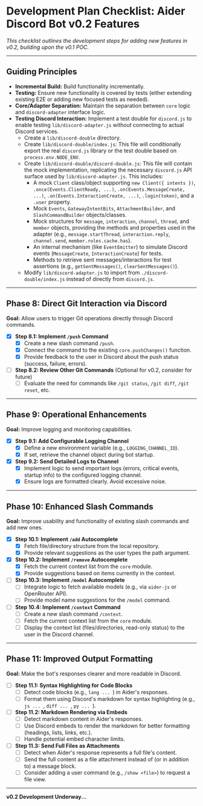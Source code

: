 # Development Plan Checklist: Aider Discord Bot v0.2 Features

*This checklist outlines the development steps for adding new features in v0.2, building upon the v0.1 POC.*

---

## Guiding Principles

*   **Incremental Build:** Build functionality incrementally.
*   **Testing:** Ensure new functionality is covered by tests (either extending existing E2E or adding new focused tests as needed).
*   **Core/Adapter Separation:** Maintain the separation between `core` logic and `discord-adapter` interface logic.
*   **Testing Discord Interaction:** Implement a test double for `discord.js` to enable testing `lib/discord-adapter.js` without connecting to actual Discord services.
    *   Create a `lib/discord-double` directory.
    *   Create `lib/discord-double/index.js`: This file will conditionally export the real `discord.js` library or the test double based on `process.env.NODE_ENV`.
    *   Create `lib/discord-double/discord-double.js`: This file will contain the mock implementation, replicating the necessary `discord.js` API surface used by `lib/discord-adapter.js`. This includes:
        *   A mock `Client` class/object supporting `new Client({ intents })`, `.once(Events.ClientReady, ...)`, `.on(Events.MessageCreate, ...)`, `.on(Events.InteractionCreate, ...)`, `.login(token)`, and a `.user` property.
        *   Mock `Events`, `GatewayIntentBits`, `AttachmentBuilder`, and `SlashCommandBuilder` objects/classes.
        *   Mock structures for `message`, `interaction`, `channel`, `thread`, and `member` objects, providing the methods and properties used in the adapter (e.g., `message.startThread`, `interaction.reply`, `channel.send`, `member.roles.cache.has`).
        *   An internal mechanism (like `EventEmitter`) to simulate Discord events (`MessageCreate`, `InteractionCreate`) for tests.
        *   Methods to retrieve sent messages/interactions for test assertions (e.g., `getSentMessages()`, `clearSentMessages()`).
    *   Modify `lib/discord-adapter.js` to import from `./discord-double/index.js` instead of directly from `discord.js`.

---

## Phase 8: Direct Git Interaction via Discord

**Goal:** Allow users to trigger Git operations directly through Discord commands.

*   [x] **Step 8.1: Implement `/push` Command**
    *   [x] Create a new slash command `/push`.
    *   [x] Connect the command to the existing `core.pushChanges()` function.
    *   [x] Provide feedback to the user in Discord about the push status (success, failure, errors).
*   [ ] **Step 8.2: Review Other Git Commands** (Optional for v0.2, consider for future)
    *   [ ] Evaluate the need for commands like `/git status`, `/git diff`, `/git reset`, etc.

---

## Phase 9: Operational Enhancements

**Goal:** Improve logging and monitoring capabilities.

*   [x] **Step 9.1: Add Configurable Logging Channel**
    *   [x] Define a new environment variable (e.g., `LOGGING_CHANNEL_ID`).
    *   [x] If set, retrieve the channel object during bot startup.
*   [x] **Step 9.2: Send Detailed Logs to Channel**
    *   [x] Implement logic to send important logs (errors, critical events, startup info) to the configured logging channel.
    *   [x] Ensure logs are formatted clearly. Avoid excessive noise.

---

## Phase 10: Enhanced Slash Commands

**Goal:** Improve usability and functionality of existing slash commands and add new ones.

*   [x] **Step 10.1: Implement `/add` Autocomplete**
    *   [x] Fetch file/directory structure from the local repository.
    *   [x] Provide relevant suggestions as the user types the path argument.
*   [x] **Step 10.2: Implement `/remove` Autocomplete**
    *   [x] Fetch the current context list from the `core` module.
    *   [x] Provide suggestions based on items currently in the context.
*   [ ] **Step 10.3: Implement `/model` Autocomplete**
    *   [ ] Integrate logic to fetch available models (e.g., via `aider-js` or OpenRouter API).
    *   [ ] Provide model name suggestions for the `/model` command.
*   [ ] **Step 10.4: Implement `/context` Command**
    *   [ ] Create a new slash command `/context`.
    *   [ ] Fetch the current context list from the `core` module.
    *   [ ] Display the context list (files/directories, read-only status) to the user in the Discord channel.

---

## Phase 11: Improved Output Formatting

**Goal:** Make the bot's responses clearer and more readable in Discord.

*   [ ] **Step 11.1: Syntax Highlighting for Code Blocks**
    *   [ ] Detect code blocks (e.g., ```lang ... ```) in Aider's responses.
    *   [ ] Format them using Discord's markdown for syntax highlighting (e.g., ```js ... ```, ```diff ... ```, ```py ... ```).
*   [ ] **Step 11.2: Markdown Rendering via Embeds**
    *   [ ] Detect markdown content in Aider's responses.
    *   [ ] Use Discord embeds to render the markdown for better formatting (headings, lists, links, etc.).
    *   [ ] Handle potential embed character limits.
*   [ ] **Step 11.3: Send Full Files as Attachments**
    *   [ ] Detect when Aider's response represents a full file's content.
    *   [ ] Send the full content as a file attachment instead of (or in addition to) a message block.
    *   [ ] Consider adding a user command (e.g., `/show <file>`) to request a file view.

---

**v0.2 Development Underway...** 
